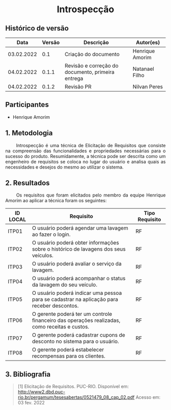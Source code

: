 # <center> Introspecção


## Histórico de versão<br>

|Data | Versão | Descrição | Autor(es)|
| -- | -- | -- | -- |
| 03.02.2022 | 0.1 | Criação do documento | Henrique Amorim |
| 04.02.2022 | 0.1.1 | Revisão e correção do documento, primeira entrega | Natanael Filho |
| 04.02.2022 | 0.1.2 | Revisão PR | Nilvan Peres |

## Participantes

* Henrique Amorim

## 1. Metodologia
<p align="justify">&emsp;&emsp;
  Introspecção é uma técnica de Elicitação de Requisitos que consiste na compreensão das funcionalidades e propriedades necessárias para o sucesso do produto. Resumidamente, a técnica pode ser descrita como um engenheiro de requisitos se coloca no lugar do usuário e analisa quais as necessidades e desejos do mesmo ao utilizar o sistema. 
</p>

## 2. Resultados
<p align="justify">&emsp;&emsp;
  Os requisitos que foram elicitados pelo membro da equipe Henrique Amorim ao aplicar a técnica foram os seguintes:
</p>

| ID LOCAL | Requisito | Tipo Requisito |
| -- | -- | -- | 
| ITP01 | O usuário poderá agendar uma lavagem ao fazer o login. | RF |
| ITP02 | O usuário poderá obter informações sobre o histórico de lavagens dos seus veículos. | RF|
| ITP03 | O usuário poderá avaliar o serviço da lavagem. | RF |
| ITP04 | O usuário poderá acompanhar o status da lavagem do seu veículo. | RF |
| ITP05 | O usuário poderá indicar uma pessoa para se cadastrar na aplicação para receber descontos. | RF |
| ITP06 | O gerente poderá ter um controle financeiro das operações realizadas, como receitas e custos. | RF |
| ITP07 | O gerente poderá cadastrar cupons de desconto no sistema para o usuário. | RF |
| ITP08 | O gerente poderá estabelecer recompensas para os clientes. | RF |

## 3. Bibliografia

  > [1] Elicitação de Requisitos. PUC-RIO. Disponível em: http://www2.dbd.puc-rio.br/pergamum/tesesabertas/0521479_08_cap_02.pdf Acesso em: 03 fev. 2022
